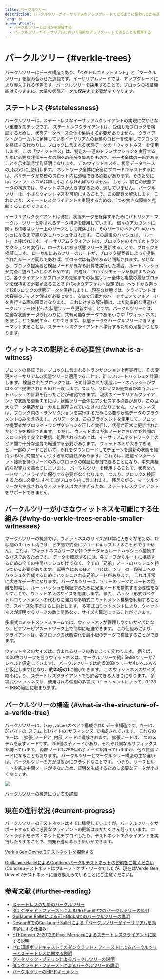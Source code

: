 ```yaml
---
title: バークルツリー
description: バークルツリーがイーサリアムのアップグレードでどのように使われるかを説明します。
lang: ja
summaryPoints:
  - バークルツリーとは何かを理解する
  - バークルツリーがイーサリアムにおいて有用なアップグレードであることを理解する
---
```


# バークルツリー {#verkle-trees}

バークルツリーはデータ構造であり、「ベクトルコミットメント」と「マークルツリー」を組み合わせた造語です。イーサリアムノードでは、アップグレードにより導入される予定です。バークルツリーを採用することで、ブロックの検証機能はそのままに、大量の状態データを保存する必要がなくなります。

## ステートレス {#statelessness}

バークルツリーは、ステートレスなイーサリアムクライアントの実現に欠かせない重要なステップです。 ステートレスクライアントは、受信したブロックを検証するために、状態データベース全体を格納する必要がありません。 クライアントがローカルに保存しているイーサリアムの状態のコピーを使用してブロックを検証する代わりに、ブロックに含まれる状態データの「ウィットネス」を使用します。 この「ウィットネス」は、特定の一連のトランザクションを実行するために必要な状態データの個々の部分を集めたもので、データ全体の一部であることを示す暗号学的証明になります。 このウィットネスを、状態データベースの_代わりに_使用します。 ネットワーク全体に安全にブロードキャストするには、バリデータが12秒のスロット内に処理できる必要があります。そのためには、ウィットネスが非常に小さくなければなりません。 しかし、現在の状態データの構造では、ウィットネスが大きすぎるため、適していません。 バークルツリーは、小さなウィットネスを可能にすることで、この問題を解決します。これにより、ステートレスクライアントを実現するための、1つの大きな障害を克服することができます。

<ExpandableCard title="なぜステートレスクライアントが必要なのでしょうか？" eventCategory="/roadmap/verkle-trees" eventName="clicked why do we want stateless clients?">

イーサリアムクライアントは現在、状態データを保存するためにパトリシア・マークル・ツリーと呼ばれるデータ構造を使用しています。 個々のアカウントに関する情報はツリー上のリーフとして保存され、そのリーフのペアが1つのハッシュになるまで繰り返しハッシュ化されます。 この最後のハッシュは、「ルート」と呼ばれます。 イーサリアムクライアントは、ブロック内のすべてのトランザクションを実行し、ローカルにある状態ツリーを更新することで、ブロックを検証します。 ローカルにあるツリーのルートが、ブロック提案者によって提供されたルートと同じであれば、ブロックは有効であると判断されます。なぜなら、ブロック提案者と検証ノードが異なる計算を実行した場合、ルートハッシュが完全に違うものになるためです。 問題は、ブロックチェーンを検証するために、各クライアントがブロックの先頭までの状態ツリー全体と複数の履歴ブロックを保持する必要があることです(Gethのデフォルト設定では、ヘッドから遡って128ブロックの状態データを保持します)。 現在の状態では、クライアントは大容量のディスク領域が必要になり、安価で低電力のハードウェアでフルノードを実行する際の障壁となります。 これに対する解決策は、より効率的な構造(バークルツリー)を持った状態ツリーを更新することです。バークルツリーでは、完全な状態データの代わりに、共有可能なデータである小さな「ウィットネス」を使うことで集約することができます。 状態データをバークルツリーに再フォーマットすることは、ステートレスクライアントへ移行するための足掛かりとなります。

</ExpandableCard>

## ウィットネスの説明とその必要性 {#what-is-a-witness}

ブロックの検証では、ブロックに含まれるトランザクションを再実行し、その変更をイーサリアムの状態ツリーに適用することで、新しいルートハッシュを計算します。 検証されたブロックでは、その計算された状態ルートのハッシュがブロックで提供されたものと一致します。つまり、ブロックの提案者が本当にルートハッシュの計算を行ったことが確認できます。 現状のイーサリアムクライアントで状態を更新するには、状態ツリー全体にアクセスする必要があり、この巨大なデータ構造がローカルに保存されていなければなりません。 ウィットネスは、ブロック内のトランザクションを実行するために必要な状態データのフラグメントのみを含みます。 バリデータは、このフラグメントを使用して、ブロック提案者がブロックトランザクションを正しく実行し、状態が正常に更新されたかどうかを検証できます。 ただし、ウィットネスが各ノードにおいて12秒間のスロット内で安全に受信、処理されるためには、イーサリアムネットワーク上のピア間で十分な速度で転送する必要があります。 ウィットネスが大きすぎると、一部のノードにおいて、それをダウンロードしてチェーンを最新の状態を維持するのに時間がかかりすぎる可能性があります。 これでは、高速インターネット接続を持つノードのみがブロックの検証に参加できることになり、中央集権的な影響力を高めてしまいます。 バークルツリーを使用することで、状態をハードウェアドライブに保存する必要がなくなります。 つまり、ブロックを検証するために必要な_すべて_がブロック内に含まれます。 残念ながら、マークルツリーから生成されるウィットネスは大きすぎるため、ステートレスクライアントをサポートできません。

## バークルツリーが小さなウィットネスを可能にする仕組み {#why-do-verkle-trees-enable-smaller-witnesses}

マークルツリーの構造では、ウィットネスのサイズが非常に大きくなるため、12秒間のスロット内では、ピア間で安全にブロードキャストすることができません。 これは、ウィットネスがリーフが持つデータからルートハッシュへ接続するパスであるためです。 データを確認するには、各リーフからルートに接続するための全ての中間ハッシュだけでなく、全ての「兄弟」ノードのハッシュを持っている必要があります。 証明内にある各ノードには、ツリーの一段階上へのハッシュを作成するためにハッシュされる兄弟ノードがあります。 これは非常に大きなデータになります。 バークルツリーは、ツリーのリーフとルートの距離を短縮し、ルートハッシュを検証するために兄弟ノードを提供する必要性をなくすことで、ウィットネスのサイズを削減します。 また、ハッシュ形式のベクトルコミットメントの代わりに強力な多項式コミットメント機構を利用することで、スペース効率がさらに向上します。 多項式コミットメントにより、ウィットネスが証明するリーフの数に関係なく、サイズを固定にすることができます。

多項式コミットメントスキームでは、ウィットネスが管理しやすいサイズになり、ピアツーピアネットワーク上で簡単に転送できます。 この仕組みにより、クライアントは、各ブロックの状態変化を最小限のデータで検証することができます。

<ExpandableCard title="バークルツリーは、ウィットネスのサイズを厳密にどの程度削減できるのでしょうか?" eventCategory="/roadmap/verkle-trees" eventName="clicked exactly how much can Verkle trees reduce witness size?">

ウィットネスのサイズは、含まれるリーフの数によって変わります。 例えば、1000枚のリーフを扱うウィットネスは、マークルツリーで約3.5MB(ツリーが7レベルと仮定しています)、 バークルツリーでは約150KB(ツリーが4レベルあると仮定します)となり、**約23分の1**に縮小できます。 このウィットネスのサイズ縮小により、ステートレスクライアントでも許容できる大きさになります。 多項式ウィットネスは、使用される個別の多項式コミットメントによって、0.128～1KBの範囲に収まります。

</ExpandableCard>

## バークルツリーの構造 {#what-is-the-structure-of-a-verkle-tree}

バークルツリーは、`(key,value)`のペアで構成されたデータ構造です。キーは、31バイトの_ステム_と1バイトの_サフィックス_で構成されています。 これらのキーは、_拡張_ノードと_内部_ノードに編成されます。 拡張ノードは、1つのステムを表すノードです。256個の子ノードがあり、それぞれ異なるサフィックスを持っています。 内部ノードも256個の子ノードを持っていますが、他の拡張ノードになることもあります。 バークルツリーとマークルツリー構造の主な違いは、バークルツリーの方がはるかにフラットなことです。 つまり、リーフとルートを結ぶ中間ノードが少ないため、証明を生成するために必要なデータが小さくなります。

![](./verkle.png)

[バークルツリーの構造についての詳細](https://blog.ethereum.org/2021/12/02/verkle-tree-structure)

## 現在の進行状況 {#current-progress}

バークルツリーのテストネットはすでに稼働していますが、バークルツリーをサポートするために必要なクライアントの更新はまだたくさん残っています。 コントラクトをテストネットにデプロイしたり、テストネットでクライアントを実行したりすることで、開発を進めるお手伝いができます。

[ Verkle Gen Devnet 2テストネットを探索する](https://verkle-gen-devnet-2.ethpandaops.io/)

[Guillaume BalletによるCondrieuバークルテストネットの説明をご覧ください](https://www.youtube.com/watch?v=cPLHFBeC0Vg) (Condrieuテストネットはプルーフ・オブ・ワークでしたが、現在はVerkle Gen Devnet 2テストネットに置き換えらていることにご注意ください)。

## 参考文献 {#further-reading}

- [ステートレスのためのバークルツリー](https://verkle.info/)
- [ダンクラッド・フィーストによるPEEPanEIPでのバークルツリーの説明](https://www.youtube.com/watch?v=RGJOQHzg3UQ)
- [Guillaume BalletによるETHGlobalでのバークルツリーの説明](https://www.youtube.com/watch?v=f7bEtX3Z57o)
- [Devcon6でのGuillaume Balletによる「バークルツリーがイーサリアムを効率的にする仕組み」](https://www.youtube.com/watch?v=Q7rStTKwuYs)
- [ETHDenver 2020でのPiper Merriamによるステートレスクライアントに関する説明](https://www.youtube.com/watch?v=0yiZJNciIJ4)
- [ゼロ知識ポッドキャストでのダンクラッド・フィーストによるバークルツリーとステートレスに関する説明](https://zeroknowledge.fm/episode-202-stateless-ethereum-verkle-tries-with-dankrad-feist/)
- [ヴィタリック・ブテリンによるバークルツリーの説明](https://vitalik.eth.limo/general/2021/06/18/verkle.html)
- [ダンクラッド・フィーストによるバークルツリーの説明](https://dankradfeist.de/ethereum/2021/06/18/verkle-trie-for-eth1.html)
- [バークルツリーのEIPドキュメント](https://notes.ethereum.org/@vbuterin/verkle_tree_eip#Illustration)
